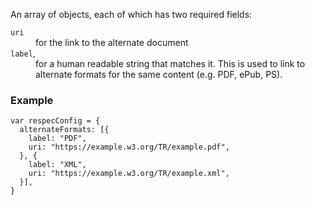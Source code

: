 An array of objects, each of which has two required fields:
<dl>
  <dt><code>uri</code></dt>
  <dd>for the link to the alternate document</dd>
  <dt><code>label</code>,</dt>
  <dd>for a human readable string that matches it. This is used to link to alternate formats for the same content (e.g. PDF, ePub, PS).</dd>
</dl>

### Example
```JS
var respecConfig = {
  alternateFormats: [{
    label: "PDF",
    uri: "https://example.w3.org/TR/example.pdf",
  }, {
    label: "XML",
    uri: "https://example.w3.org/TR/example.xml",
  }],
}
```